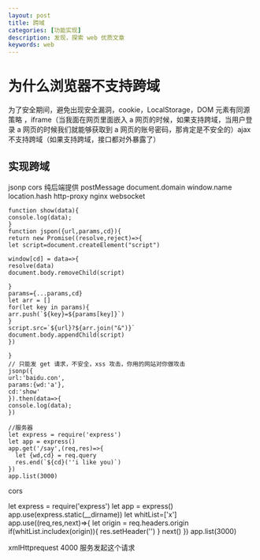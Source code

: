 ```yaml
---
layout: post
title: 跨域
categories: [功能实现]
description: 发现，探索 web 优质文章
keywords: web
---
```


# 为什么浏览器不支持跨域

为了安全期间，避免出现安全漏洞，cookie，LocalStorage，DOM 元素有同源策略 ，iframe（当我面在网页里面嵌入 a 网页的时候，如果支持跨域，当用户登录 a 网页的时候我们就能够获取到 a 网页的账号密码，那肯定是不安全的）ajax 不支持跨域（如果支持跨域，接口都对外暴露了）

## 实现跨域

jsonp
cors 纯后端提供
postMessage
document.domain
window.name
location.hash
http-proxy
nginx
websocket

```
function show(data){
console.log(data);
}
function jspon({url,params,cd}){
return new Promise((resolve,reject)=>{
let script=document.createElement("script")

window[cd] = data=>{
resolve(data)
document.body.removeChild(script)

}
params={...params,cd}
let arr = []
for(let key in params){
arr.push(`${key}=${params[key]}`)
}
script.src=`${url}?${arr.join("&")}`
document.body.appendChild(script)
})

}
// 只能发 get 请求，不安全，xss 攻击，你用的网站对你做攻击
jsonp({
url:'baidu.con',
params:{wd:'a'},
cd:'show'
}).then(data=>{
console.log(data);
})

//服务器
let express = require('express')
let app = express()
app.get('/say',(req,res)=>{
  let {wd,cd} = req.query
  res.end(`${cd}(''i like you)`)
})
app.list(3000)
```

cors

let express = require('express')
let app = express()
app.use(express.static(\_\_dirname))
let whitList=['x']
app.use((req,res,next)=>{
let origin = req.headers.origin
if(whitList.includex(origin)){
res.setHeader('')
}
next()
})
app.list(3000)

xmlHttprequest 4000 服务发起这个请求
